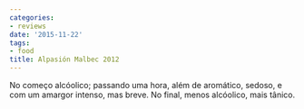 ```yaml
---
categories:
- reviews
date: '2015-11-22'
tags:
- food
title: Alpasión Malbec 2012
---
```


No começo alcóolico; passando uma hora, além de aromático, sedoso, e com um amargor intenso, mas breve. No final, menos alcóolico, mais tânico.